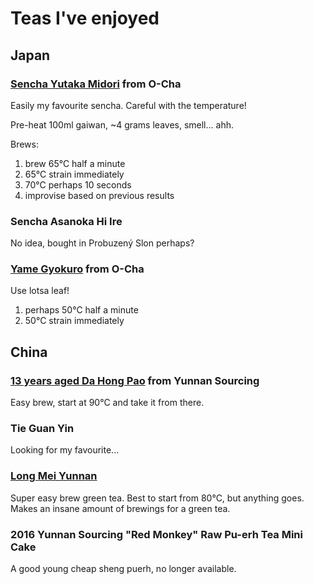 # Teas I've enjoyed

## Japan

### [Sencha Yutaka Midori](https://www.o-cha.com/yutaka-midori.html) from O-Cha

Easily my favourite sencha. Careful with the temperature!

Pre-heat 100ml gaiwan, ~4 grams leaves, smell... ahh.

Brews:

1. brew 65°C half a minute
2. 65°C strain immediately
3. 70°C perhaps 10 seconds
4. improvise based on previous results


### Sencha Asanoka Hi Ire

No idea, bought in Probuzený Slon perhaps?


### [Yame Gyokuro](https://www.o-cha.com/yame-gyokuro.html) from O-Cha

Use lotsa leaf!

1. perhaps 50°C half a minute
2. 50°C strain immediately



## China

### [13 years aged Da Hong Pao](https://yunnansourcing.com/products/13-years-aged-da-hong-pao-rock-oolong-tea) from Yunnan Sourcing

Easy brew, start at 90°C and take it from there.


### Tie Guan Yin

Looking for my favourite...


### [Long Mei Yunnan](https://yunnansourcing.com/products/long-mei-yunnan-green-tea-of-zhenyuan)

Super easy brew green tea. Best to start from 80°C, but anything goes. Makes an insane amount of brewings for a green tea.

### 2016 Yunnan Sourcing "Red Monkey" Raw Pu-erh Tea Mini Cake

A good young cheap sheng puerh, no longer available.
